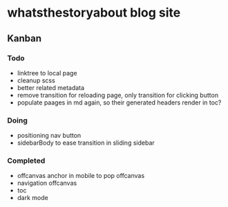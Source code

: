 # whatsthestoryabout blog site

## Kanban

### Todo

- linktree to local page
- cleanup scss
- better related metadata
- remove transition for reloading page, only transition for clicking button
- populate paages in md again, so their generated headers render in toc?

### Doing

- positioning nav button
- sidebarBody to ease transition in sliding sidebar

### Completed

- offcanvas anchor in mobile to pop offcanvas
- navigation offcanvas
- toc
- dark mode

<!--
### Archived

-

-->
